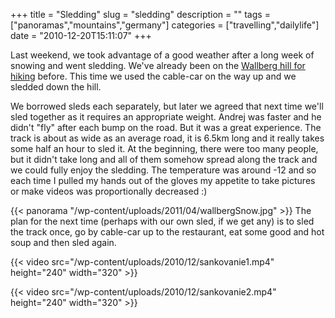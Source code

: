 +++
title = "Sledding"
slug = "sledding"
description = ""
tags = ["panoramas","mountains","germany"]
categories = ["travelling","dailylife"]
date = "2010-12-20T15:11:07"
+++

Last weekend, we took advantage of a good weather after a long week of snowing and went sledding. We've already been on the <a title="Wallberg"
href="http://www.ajka-andrej.com/2010/08/24/wallberg/" target="_blank">Wallberg hill for hiking</a>
before. This time we used the cable-car on the way up and we sledded down the hill.

We borrowed sleds each separately, but later we agreed that next time we'll sled together as it
requires an appropriate weight. Andrej was faster and he didn't "fly" after each bump on the road.
But it was a great experience. The track is about as wide as an average road, it is 6.5km long and
it really takes some half an hour to sled it. At the beginning, there were too many people, but it
didn't take long and all of them somehow spread along the track and we could fully enjoy the
sledding. The temperature was around -12 and so each time I pulled my hands out of the gloves my
appetite to take pictures or make videos was proportionally decreased :)

{{< panorama "/wp-content/uploads/2011/04/wallbergSnow.jpg"  >}}
The plan for the next time (perhaps with our own sled, if we get any) is to sled the track once, go
by cable-car up to the restaurant, eat some good and hot soup and then sled again.


{{< video src="/wp-content/uploads/2010/12/sankovanie1.mp4" height="240" width="320" >}}



{{< video src="/wp-content/uploads/2010/12/sankovanie2.mp4" height="240" width="320" >}}

